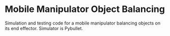 # Mobile Manipulator Object Balancing

Simulation and testing code for a mobile manipulator balancing objects on its
end effector. Simulator is Pybullet.
